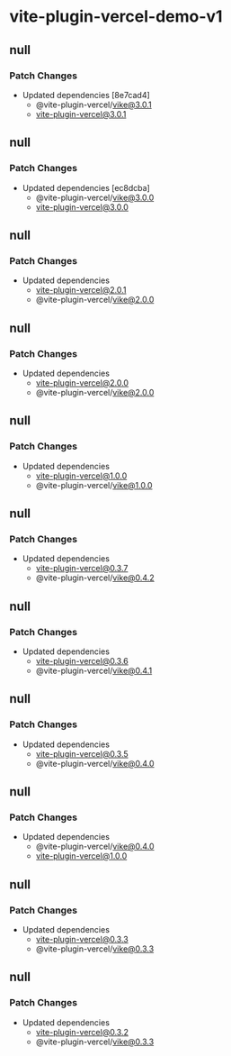 # vite-plugin-vercel-demo-v1

## null

### Patch Changes

- Updated dependencies [8e7cad4]
  - @vite-plugin-vercel/vike@3.0.1
  - vite-plugin-vercel@3.0.1

## null

### Patch Changes

- Updated dependencies [ec8dcba]
  - @vite-plugin-vercel/vike@3.0.0
  - vite-plugin-vercel@3.0.0

## null

### Patch Changes

- Updated dependencies
  - vite-plugin-vercel@2.0.1
  - @vite-plugin-vercel/vike@2.0.0

## null

### Patch Changes

- Updated dependencies
  - vite-plugin-vercel@2.0.0
  - @vite-plugin-vercel/vike@2.0.0

## null

### Patch Changes

- Updated dependencies
  - vite-plugin-vercel@1.0.0
  - @vite-plugin-vercel/vike@1.0.0

## null

### Patch Changes

- Updated dependencies
  - vite-plugin-vercel@0.3.7
  - @vite-plugin-vercel/vike@0.4.2

## null

### Patch Changes

- Updated dependencies
  - vite-plugin-vercel@0.3.6
  - @vite-plugin-vercel/vike@0.4.1

## null

### Patch Changes

- Updated dependencies
  - vite-plugin-vercel@0.3.5
  - @vite-plugin-vercel/vike@0.4.0

## null

### Patch Changes

- Updated dependencies
  - @vite-plugin-vercel/vike@0.4.0
  - vite-plugin-vercel@1.0.0

## null

### Patch Changes

- Updated dependencies
  - vite-plugin-vercel@0.3.3
  - @vite-plugin-vercel/vike@0.3.3

## null

### Patch Changes

- Updated dependencies
  - vite-plugin-vercel@0.3.2
  - @vite-plugin-vercel/vike@0.3.3
